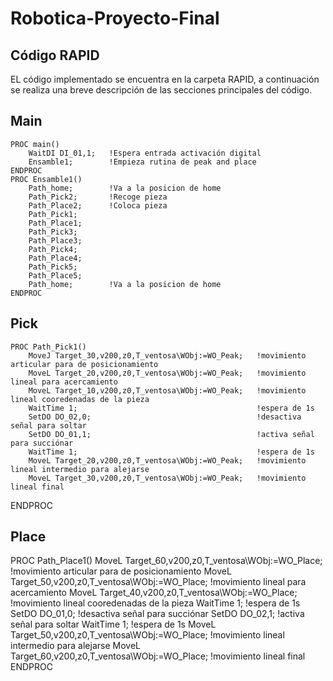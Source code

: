 # Robotica-Proyecto-Final

Código RAPID
-----------------------
EL código implementado se encuentra en la carpeta RAPID, a continuación se realiza una breve descripción de las secciones principales del código.

## Main

    PROC main()
        WaitDI DI_01,1;   !Espera entrada activación digital 
        Ensamble1;        !Empieza rutina de peak and place
    ENDPROC
    PROC Ensamble1()
        Path_home;        !Va a la posicion de home
        Path_Pick2;       !Recoge pieza
        Path_Place2;      !Coloca pieza
        Path_Pick1;
        Path_Place1;
        Path_Pick3;
        Path_Place3;
        Path_Pick4;
        Path_Place4;
        Path_Pick5;
        Path_Place5;
        Path_home;        !Va a la posicion de home
    ENDPROC

## Pick

    PROC Path_Pick1()
        MoveJ Target_30,v200,z0,T_ventosa\WObj:=WO_Peak;   !movimiento articular para de posicionamiento
        MoveL Target_20,v200,z0,T_ventosa\WObj:=WO_Peak;   !movimiento lineal para acercamiento
        MoveL Target_10,v200,z0,T_ventosa\WObj:=WO_Peak;   !movimiento lineal cooredenadas de la pieza
        WaitTime 1;                                        !espera de 1s
        SetDO DO_02,0;                                     !desactiva señal para soltar
        SetDO DO_01,1;                                     !activa señal para succiónar
        WaitTime 1;                                        !espera de 1s
        MoveL Target_20,v200,z0,T_ventosa\WObj:=WO_Peak;   !movimiento lineal intermedio para alejarse
        MoveL Target_30,v200,z0,T_ventosa\WObj:=WO_Peak;   !movimiento lineal final 
   ENDPROC

## Place

 PROC Path_Place1()
        MoveL Target_60,v200,z0,T_ventosa\WObj:=WO_Place;   !movimiento articular para de posicionamiento
        MoveL Target_50,v200,z0,T_ventosa\WObj:=WO_Place;   !movimiento lineal para acercamiento
        MoveL Target_40,v200,z0,T_ventosa\WObj:=WO_Place;   !movimiento lineal cooredenadas de la pieza
        WaitTime 1;                                         !espera de 1s
        SetDO DO_01,0;                                      !desactiva señal para succiónar
        SetDO DO_02,1;                                      !activa señal para soltar
        WaitTime 1;                                         !espera de 1s
        MoveL Target_50,v200,z0,T_ventosa\WObj:=WO_Place;   !movimiento lineal intermedio para alejarse
        MoveL Target_60,v200,z0,T_ventosa\WObj:=WO_Place;   !movimiento lineal final 
    ENDPROC
